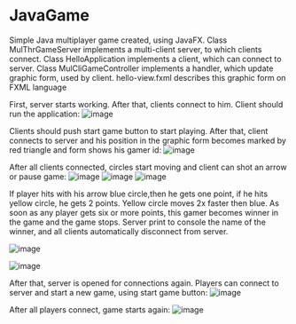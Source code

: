 # JavaGame
Simple Java multiplayer game created, using JavaFX.
Class MulThrGameServer implements a multi-client server, to which clients connect.
Class HelloApplication implements a client, which can connect to server.
Class MulCliGameController implements a handler, which update graphic form, used by client.
hello-view.fxml describes this graphic form on FXML language

First, server starts working. After that, clients connect to him. 
Client should run the application: 
![image](https://github.com/dochkavurdalaka/JavaGame/assets/30550066/ed313a2d-412b-47b6-a79b-2da0e97d1df6)

Clients should push start game button to start playing. After that, client connects to server and his position in the graphic form becomes marked by red triangle and form shows his gamer id: 
![image](https://github.com/dochkavurdalaka/JavaGame/assets/30550066/e9c6b8ac-1b3f-4dea-a4a8-9a6f627a38e7)

After all clients connected, circles start moving and client can shot an arrow or pause game:
![image](https://github.com/dochkavurdalaka/JavaGame/assets/30550066/b26ac3d8-a26c-47c5-8b36-aea183ab1245)
![image](https://github.com/dochkavurdalaka/JavaGame/assets/30550066/eca5fc01-6aad-4d77-bdf4-7cd98f384b94)
![image](https://github.com/dochkavurdalaka/JavaGame/assets/30550066/ae60417e-0d7e-42a2-9ab9-67804b5f0c74)

If player hits with his arrow blue circle,then he gets one point, if he hits yellow circle, he gets 2 points. Yellow circle moves 2x faster then blue.
As soon as any player gets six or more points, this gamer becomes winner in the game and the game stops. Server print to console the name of the winner, and all clients automatically disconnect from server.

![image](https://github.com/dochkavurdalaka/JavaGame/assets/30550066/718fc82f-259c-4aaf-ac62-2ea14d3b5cc9)

![image](https://github.com/dochkavurdalaka/JavaGame/assets/30550066/f98f35e6-8d3f-44d9-92fb-0076dc730b1d)

After that, server is opened for connections again. Players can connect to server and start a new game, using start game button:
![image](https://github.com/dochkavurdalaka/JavaGame/assets/30550066/1cb9399c-f76c-4c8f-8c5a-448cccb5f95a)

After all players connect, game starts again:
![image](https://github.com/dochkavurdalaka/JavaGame/assets/30550066/3835690e-56f6-4add-b965-13a6dbefbacf)



